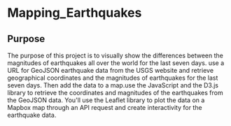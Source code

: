 # Mapping_Earthquakes

## Purpose 

The purpose of this project is to visually show the differences between the magnitudes of earthquakes all over the world for the last seven days. use a URL for GeoJSON earthquake data from the USGS website and retrieve geographical coordinates and the magnitudes of earthquakes for the last seven days. Then add the data to a map.use the JavaScript and the D3.js library to retrieve the coordinates and magnitudes of the earthquakes from the GeoJSON data. You'll use the Leaflet library to plot the data on a Mapbox map through an API request and create interactivity for the earthquake data.
